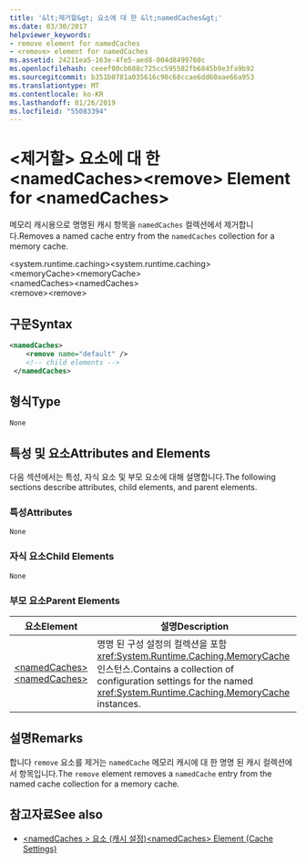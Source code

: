 ```yaml
---
title: '&lt;제거할&gt; 요소에 대 한 &lt;namedCaches&gt;'
ms.date: 03/30/2017
helpviewer_keywords:
- remove element for namedCaches
- <remove> element for namedCaches
ms.assetid: 24211ea5-163e-4fe5-aed8-004d8499760c
ms.openlocfilehash: ceeef00cb688c725cc595582fb6845b9e3fa9b92
ms.sourcegitcommit: b351b0781a035616c90c68ccae6dd60aae66a953
ms.translationtype: MT
ms.contentlocale: ko-KR
ms.lasthandoff: 01/26/2019
ms.locfileid: "55083394"
---
```

# <a name="ltremovegt-element-for-ltnamedcachesgt"></a><span data-ttu-id="9af05-102">&lt;제거할&gt; 요소에 대 한 &lt;namedCaches&gt;</span><span class="sxs-lookup"><span data-stu-id="9af05-102">&lt;remove&gt; Element for &lt;namedCaches&gt;</span></span>
<span data-ttu-id="9af05-103">메모리 캐시용으로 명명된 캐시 항목을 `namedCaches` 컬렉션에서 제거합니다.</span><span class="sxs-lookup"><span data-stu-id="9af05-103">Removes a named cache entry from the `namedCaches` collection for a memory cache.</span></span>  
  
 <span data-ttu-id="9af05-104">\<system.runtime.caching></span><span class="sxs-lookup"><span data-stu-id="9af05-104">\<system.runtime.caching></span></span>  
<span data-ttu-id="9af05-105">\<memoryCache></span><span class="sxs-lookup"><span data-stu-id="9af05-105">\<memoryCache></span></span>  
<span data-ttu-id="9af05-106">\<namedCaches></span><span class="sxs-lookup"><span data-stu-id="9af05-106">\<namedCaches></span></span>  
<span data-ttu-id="9af05-107">\<remove></span><span class="sxs-lookup"><span data-stu-id="9af05-107">\<remove></span></span>  
  
## <a name="syntax"></a><span data-ttu-id="9af05-108">구문</span><span class="sxs-lookup"><span data-stu-id="9af05-108">Syntax</span></span>  
  
```xml  
<namedCaches>  
    <remove name="default" />  
    <!-- child elements -->  
 </namedCaches>  
```  
  
## <a name="type"></a><span data-ttu-id="9af05-109">형식</span><span class="sxs-lookup"><span data-stu-id="9af05-109">Type</span></span>  
 `None`  
  
## <a name="attributes-and-elements"></a><span data-ttu-id="9af05-110">특성 및 요소</span><span class="sxs-lookup"><span data-stu-id="9af05-110">Attributes and Elements</span></span>  
 <span data-ttu-id="9af05-111">다음 섹션에서는 특성, 자식 요소 및 부모 요소에 대해 설명합니다.</span><span class="sxs-lookup"><span data-stu-id="9af05-111">The following sections describe attributes, child elements, and parent elements.</span></span>  
  
### <a name="attributes"></a><span data-ttu-id="9af05-112">특성</span><span class="sxs-lookup"><span data-stu-id="9af05-112">Attributes</span></span>  
 `None`  
  
### <a name="child-elements"></a><span data-ttu-id="9af05-113">자식 요소</span><span class="sxs-lookup"><span data-stu-id="9af05-113">Child Elements</span></span>  
 `None`  
  
### <a name="parent-elements"></a><span data-ttu-id="9af05-114">부모 요소</span><span class="sxs-lookup"><span data-stu-id="9af05-114">Parent Elements</span></span>  
  
|<span data-ttu-id="9af05-115">요소</span><span class="sxs-lookup"><span data-stu-id="9af05-115">Element</span></span>|<span data-ttu-id="9af05-116">설명</span><span class="sxs-lookup"><span data-stu-id="9af05-116">Description</span></span>|  
|-------------|-----------------|  
|[<span data-ttu-id="9af05-117">\<namedCaches></span><span class="sxs-lookup"><span data-stu-id="9af05-117">\<namedCaches></span></span>](../../../../../docs/framework/configure-apps/file-schema/runtime/namedcaches-element-cache-settings.md)|<span data-ttu-id="9af05-118">명명 된 구성 설정의 컬렉션을 포함 <xref:System.Runtime.Caching.MemoryCache> 인스턴스.</span><span class="sxs-lookup"><span data-stu-id="9af05-118">Contains a collection of configuration settings for the named <xref:System.Runtime.Caching.MemoryCache> instances.</span></span>|  
  
## <a name="remarks"></a><span data-ttu-id="9af05-119">설명</span><span class="sxs-lookup"><span data-stu-id="9af05-119">Remarks</span></span>  
 <span data-ttu-id="9af05-120">합니다 `remove` 요소를 제거는 `namedCache` 메모리 캐시에 대 한 명명 된 캐시 컬렉션에서 항목입니다.</span><span class="sxs-lookup"><span data-stu-id="9af05-120">The `remove` element removes a `namedCache` entry from the named cache collection for a memory cache.</span></span>  
  
## <a name="see-also"></a><span data-ttu-id="9af05-121">참고자료</span><span class="sxs-lookup"><span data-stu-id="9af05-121">See also</span></span>
- [<span data-ttu-id="9af05-122">\<namedCaches > 요소 (캐시 설정)</span><span class="sxs-lookup"><span data-stu-id="9af05-122">\<namedCaches> Element (Cache Settings)</span></span>](../../../../../docs/framework/configure-apps/file-schema/runtime/namedcaches-element-cache-settings.md)
